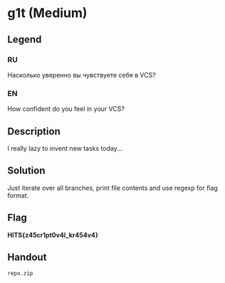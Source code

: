# g1t (Medium)

## Legend

### RU

Насколько уверенно вы чувствуете себя в VCS?

### EN

How confident do you feel in your VCS?

## Description

I really lazy to invent new tasks today...

## Solution

Just iterate over all branches, print file contents and use regexp for flag format.

## Flag

**HITS{z45cr1pt0v4l_kr454v4}**

## Handout

```repo.zip```
